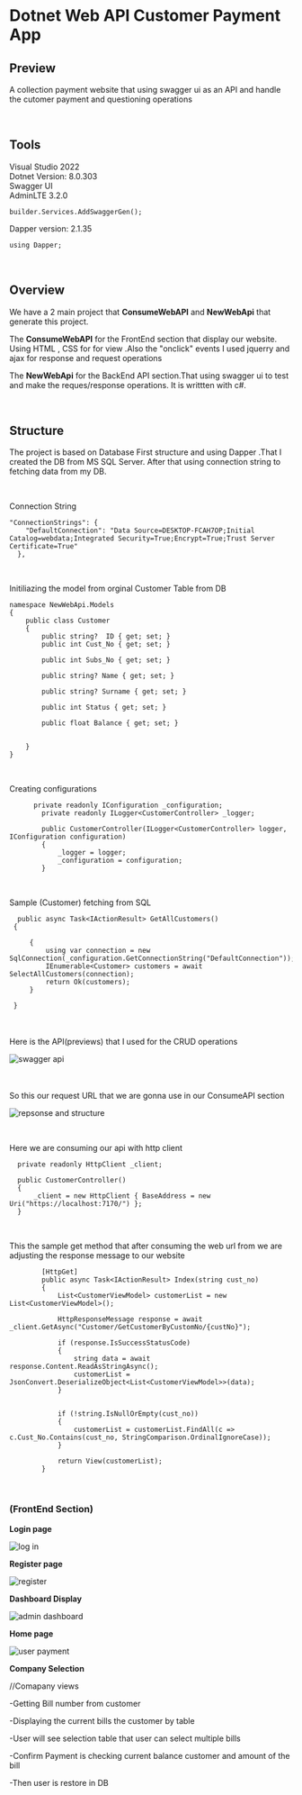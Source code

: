  # Dotnet Web API Customer Payment App

 ## Preview <br/>

A collection payment website that using swagger ui as an API and handle the 
cutomer payment and questioning operations 

<br/>

## Tools

Visual Studio 2022 <br/>
Dotnet  Version: 8.0.303  <br/>
Swagger UI  <br/>
AdminLTE 3.2.0 <br/>
```
builder.Services.AddSwaggerGen();
```
Dapper version: 2.1.35 <br/>
```
using Dapper;

```

<br/>


## Overview
We have a 2 main project that **ConsumeWebAPI** and **NewWebApi** that 
generate this project.

The **ConsumeWebAPI** for the FrontEnd section that display our website. Using 
HTML , CSS for for view .Also the "onclick" events I used jquerry and ajax for 
response and request operations

The **NewWebApi** for the BackEnd API section.That using swagger ui
to test and make the reques/response operations. It is writtten with
c#.

<br/>

## Structure
The project is based on Database First structure and using Dapper .That I created the DB from
MS SQL Server. After that using connection string to fetching data from my DB.

<br/>

Connection String
```
"ConnectionStrings": {
    "DefaultConnection": "Data Source=DESKTOP-FCAH7OP;Initial Catalog=webdata;Integrated Security=True;Encrypt=True;Trust Server Certificate=True"
  },

```
<br/>


Initiliazing the model from orginal Customer Table from DB
```
namespace NewWebApi.Models
{
    public class Customer
    {
        public string?  ID { get; set; }
        public int Cust_No { get; set; }

        public int Subs_No { get; set; }
        
        public string? Name { get; set; }

        public string? Surname { get; set; }

        public int Status { get; set; }

        public float Balance { get; set; }


    }
}
```

<br/>


 Creating configurations
```
      private readonly IConfiguration _configuration;
        private readonly ILogger<CustomerController> _logger;

        public CustomerController(ILogger<CustomerController> logger, IConfiguration configuration)
        {
            _logger = logger;
            _configuration = configuration;
        }

```
<br/>


 Sample (Customer) fetching from SQL

```
  public async Task<IActionResult> GetAllCustomers()
 {

     {
         using var connection = new SqlConnection(_configuration.GetConnectionString("DefaultConnection"));
         IEnumerable<Customer> customers = await SelectAllCustomers(connection);
         return Ok(customers);
     }

 }

```
<br/>



<br/>
Here is the API(previews) that  I used for the CRUD operations
<br/>

![swagger api](https://github.com/user-attachments/assets/42966040-f504-4497-b9aa-903d1aef6d2b)

<br/>


<br/>
So this our request URL that we are gonna use in our ConsumeAPI section

![repsonse and structure](https://github.com/user-attachments/assets/2197f3c9-d715-4dca-aeb8-8cf6da148190)



<br/>



Here we are consuming our api with http client 
```
  private readonly HttpClient _client;

  public CustomerController()
  {
      _client = new HttpClient { BaseAddress = new Uri("https://localhost:7170/") };
  }
```
<br/>

This the sample get method that after consuming the 
web url from we are adjusting the response message to our website
```
        [HttpGet]
        public async Task<IActionResult> Index(string cust_no)
        {
            List<CustomerViewModel> customerList = new List<CustomerViewModel>();

            HttpResponseMessage response = await _client.GetAsync("Customer/GetCustomerByCustomNo/{custNo}");

            if (response.IsSuccessStatusCode)
            {
                string data = await response.Content.ReadAsStringAsync();
                customerList = JsonConvert.DeserializeObject<List<CustomerViewModel>>(data);
            }


            if (!string.IsNullOrEmpty(cust_no))
            {
                customerList = customerList.FindAll(c => c.Cust_No.Contains(cust_no, StringComparison.OrdinalIgnoreCase));
            }

            return View(customerList);
        }
```
<br/>


### (FrontEnd Section) <br/>

**Login page**

![log in](https://github.com/user-attachments/assets/9cb0bcf0-c869-4d22-aa05-61a611124a7b)
<br/>


**Register page**

![register](https://github.com/user-attachments/assets/7cc7dd27-ca81-465c-9b27-8ed99b9b27ff)
<br/>

**Dashboard Display**

![admin dashboard](https://github.com/user-attachments/assets/d6c406e6-9a7a-4284-81fa-a40fc9c565eb)
<br/>

**Home page**

![user payment](https://github.com/user-attachments/assets/fcaaae30-3de7-446b-9a27-e6fe0fb99e60)
<br/>


**Company Selection**

//Comapany views
<br/>


-Getting Bill number from customer

-Displaying the current bills the customer by table

-User will see selection table that user can select multiple bills

-Confirm Payment is checking current balance customer and 
amount of the bill 

-Then user is restore in DB





